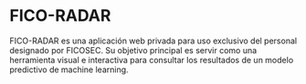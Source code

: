 # FICO-RADAR
FICO-RADAR es una aplicación web privada para uso exclusivo del personal designado por FICOSEC. Su objetivo principal es servir como una herramienta visual e interactiva para consultar los resultados de un modelo predictivo de machine learning.
